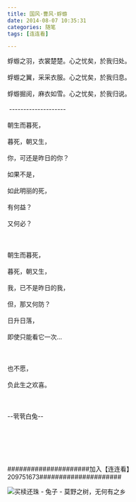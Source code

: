 ```yaml
---
title: 国风·曹风·蜉蝣
date: 2014-08-07 10:35:31
categories: 随笔
tags: [连连看]

---
```

蜉蝣之羽，衣裳楚楚。心之忧矣，於我归处。<br /><br />蜉蝣之翼，采采衣服。心之忧矣，於我归息。<br /><br />蜉蝣掘阅，麻衣如雪。心之忧矣，於我归说。<br /><br /> --------------------<br /><br />朝生而暮死，<br /><br />暮死，朝又生，<br /><br />你，可还是昨日的你？<br /><br />如果不是，<br /><br />如此明丽的死，<br /><br />有何益？<br /><br />又何必？<br /><br /><br /><br />朝生而暮死，<br /><br />暮死，朝又生，<br /><br />我，已不是昨日的我，<br /><br />但，那又何防？<br /><br />日升日落，<br /><br />即使只能看它一次...<br /><br /><br /><br />也不愿，<br /><br />负此生之欢喜。<br /><br /><br /><br />--茕茕白兔--<br /><br /><br /><br /><br /><br />

#####################加入【连连看】209751673#####################

![买椟还珠 - 兔子 - 莫野之树，无何有之乡](845269355162392896.png)